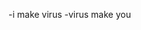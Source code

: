 -i make virus
-virus make you

<!---
hollablox/hollablox is a ✨ special ✨ repository because its `README.md` (this file) appears on your GitHub profile.
You can click the Preview link to take a look at your changes.
--->
